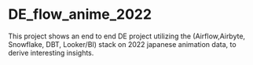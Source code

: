 # DE_flow_anime_2022
This project shows an end to end DE project utilizing the (Airflow,Airbyte, Snowflake, DBT, Looker/BI) stack on 2022 japanese animation data, to derive interesting insights.
